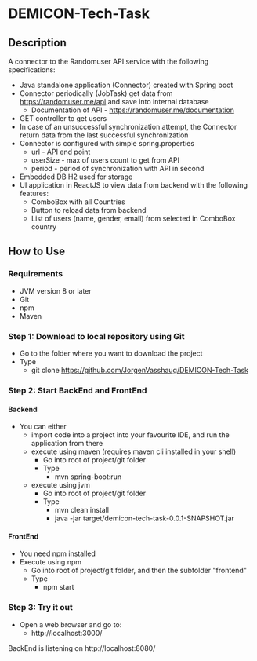 # DEMICON-Tech-Task

## Description

A connector to the Randomuser API service with the following
specifications:
 - Java standalone application (Connector) created with Spring boot
 - Connector periodically (JobTask) get data from https://randomuser.me/api and save
into internal database
   - Documentation of API - https://randomuser.me/documentation
 - GET controller to get users 
 - In case of an unsuccessful synchronization attempt, the Connector return
data from the last successful synchronization
 - Connector is configured with simple spring.properties
   - url - API end point
   - userSize - max of users count to get from API
   - period - period of synchronization with API in second 
 - Embedded DB H2 used for storage
 - UI application in ReactJS to view data from backend with the
following features:
   - ComboBox with all Countries
   - Button to reload data from backend
   - List of users (name, gender, email) from selected in ComboBox country

 ## How to Use

### Requirements
 - JVM version 8 or later 
 - Git 
 - npm 
 - Maven

### Step 1: Download to local repository using Git
 - Go to the folder where you want to download the project
 - Type
   - git clone https://github.com/JorgenVasshaug/DEMICON-Tech-Task

### Step 2: Start BackEnd and FrontEnd

#### Backend
 - You can either 
   - import code into a project into your favourite IDE, and run the application from there 
   - execute using maven (requires maven cli installed in your shell)
     - Go into root of project/git folder
     - Type
       - mvn spring-boot:run
   - execute using jvm
       - Go into root of project/git folder
       - Type
         -  mvn clean install
         -  java -jar target/demicon-tech-task-0.0.1-SNAPSHOT.jar

#### FrontEnd
 - You need npm installed
 - Execute using npm
     - Go into root of project/git folder, and then the subfolder "frontend"
     - Type
         - npm start

### Step 3: Try it out
 - Open a web browser and go to:
   - http://localhost:3000/
 
BackEnd is listening on http://localhost:8080/


<!--
- optionals: 
  What was your motivation? Why did you build this project?
  What problem does the project solve? Or, what it does?
  Why you used specific technologies? If your project has a lot of many features, list them here.
  Mention some of the challenges you faced and features you hope to implement in the future.
  Mention anything that you think you are proud of building or having in that project
  What did you learn in the process?
  What’s next for the project?
  Mention languages, frameworks, databases, etc.
  Provide deploy links or any other required links
-->